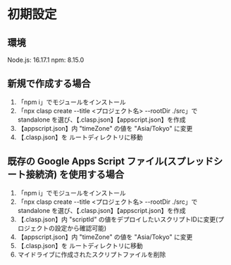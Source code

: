 # 初期設定

## 環境
Node.js: 16.17.1
npm: 8.15.0

## 新規で作成する場合
1. 「npm i」でモジュールをインストール<br>
1. 「npx clasp create --title <プロジェクト名> --rootDir ./src」で standalone を選び、【.clasp.json】【appscript.json】を作成<br>
1. 【appscript.json】内 "timeZone" の値を "Asia/Tokyo" に変更<br>
1. 【.clasp.json】を ルートディレクトリに移動

## 既存の Google Apps Script ファイル(スプレッドシート接続済) を使用する場合
1. 「npm i」でモジュールをインストール<br>
1. 「npx clasp create --title <プロジェクト名> --rootDir ./src」で standalone を選び、【.clasp.json】【appscript.json】を作成<br>
1. 【.clasp.json】内 "scriptId" の値をデプロイしたいスクリプトIDに変更(プロジェクトの設定から確認可能)<br>
1. 【appscript.json】内 "timeZone" の値を "Asia/Tokyo" に変更<br>
1. 【.clasp.json】を ルートディレクトリに移動
1. マイドライブに作成されたスクリプトファイルを削除